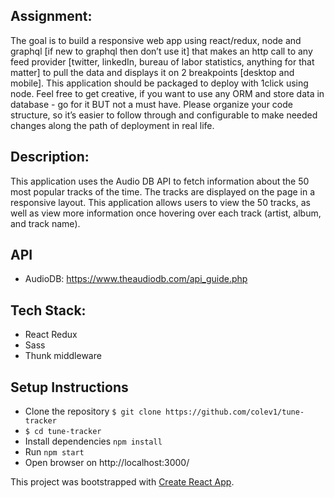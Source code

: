 ## Assignment: 
The goal is to build a responsive web app using react/redux, node and graphql [if new to graphql then don’t use it] that makes an http call to any feed provider [twitter, linkedIn, bureau of labor statistics, anything for that matter] to pull the data and displays it on 2 breakpoints [desktop and mobile]. This application should be packaged to deploy with 1click using node. Feel free to get creative, if you want to use any ORM and store data in database - go for it BUT not a must have. Please organize your code structure, so it’s easier to follow through and configurable to make needed changes along the path of deployment in real life.

## Description:
This application uses the Audio DB API to fetch information about the 50 most popular tracks of the time. The tracks are displayed on the page in a responsive layout.  This application allows users to view the 50 tracks, as well as view more information once hovering over each track (artist, album, and track name).

## API 
* AudioDB: https://www.theaudiodb.com/api_guide.php


## Tech Stack:
* React Redux
* Sass
* Thunk middleware

## Setup Instructions

* Clone the repository 
```$ git clone https://github.com/colev1/tune-tracker```
* `$ cd tune-tracker`
* Install dependencies `npm install`
* Run `npm start`
* Open browser on http://localhost:3000/


This project was bootstrapped with [Create React App](https://github.com/facebook/create-react-app).
